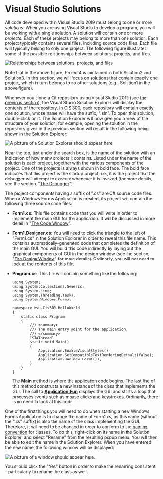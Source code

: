 # Visual Studio Solutions

All code developed within Visual Studio 2019 must belong to one or more
*solutions*. When you are using Visual Studio to develop a program, you
will be working with a single solution. A solution will contain one or
more *projects*. Each of these projects may belong to more than one
solution. Each project typically contains several files, including
source code files. Each file will typically belong to only one project.
The following figure illustrates some of the possible relationships
between solutions, projects, and files.

![Relationships between solutions, projects, and files](solutions.jpg)

Note that in the above figure, Project4 is contained in both Solution2
and Solution3. In this section, we will focus on solutions that contain
exactly one project, which in turn belongs to no other solutions (e.g.,
Solution1 in the above figure).

Whenever you clone a Git repository using Visual Studio 2019 (see [the
previous section](/~rhowell/DataStructures/redirect/version-control)),
the Visual Studio Solution Explorer will display the contents of the
repository. In CIS 300, each repository will contain exactly one
solution, whose name will have the suffix, ".sln". To open this
solution, double-click on it. The Solution Explorer will now give you a
view of the structure of your solution; for example, opening the
solution in the repository given in the previous section will result in
the following being shown in the Solution Explorer:

![A picture of a Solution Explorer should appear
here](solution-explorer.jpg)

Near the top, just under the search box, is the name of the solution
with an indication of how many projects it contains. Listed under the
name of the solution is each project, together with the various
components of the project. One of the projects is always shown in bold
face. The bold face indicates that this project is the startup project;
i.e., it is the project that the debugger will attempt to execute
whenever it is invoked (for more details, see the section, "[The
Debugger](/~rhowell/DataStructures/redirect/debugger)").

The project components having a suffix of ".cs" are C\# source code
files. When a Windows Forms Application is created, its project will
contain the following three source code files:

  - **Form1.cs:** This file contains code that you will write in order
    to implement the main GUI for the application. It will be discussed
    in more detail in "[The Code
    Window](/~rhowell/DataStructures/redirect/code-window)".

  - **Form1.Designer.cs:** You will need to click the triangle to the
    left of "Form1.cs" in the Solution Explorer in order to reveal this
    file name. This contains automatically-generated code that completes
    the definition of the main GUI. You will build this code indirectly
    by laying out the graphical components of GUI in the design window
    (see the section, "[The Design
    Window](/~rhowell/DataStructures/redirect/design-window)" for more
    details). Ordinarily, you will not need to look at the contents of
    this file.

  - **Program.cs:** This file will contain something like the following:
    
        using System;
        using System.Collections.Generic;
        using System.Linq;
        using System.Threading.Tasks;
        using System.Windows.Forms;
        
        namespace Ksu.Cis300.HelloWorld
        {
            static class Program
            {
                /// <summary>
                /// The main entry point for the application.
                /// </summary>
                [STAThread]
                static void Main()
                {
                    Application.EnableVisualStyles();
                    Application.SetCompatibleTextRenderingDefault(false);
                    Application.Run(new Form1());
                }
            }
        }
    
    The **Main** method is where the application code begins. The last
    line of this method constructs a new instance of the class that
    implements the GUI. The call to
    [**Application.Run**](http://msdn.microsoft.com/en-us/library/ms157902\(v=vs.110\).aspx)
    displays the GUI and starts a loop that processes events such as
    mouse clicks and keystrokes. Ordinarily, there is no need to look at
    this code.

One of the first things you will need to do when starting a new Windows
Forms Application is to change the name of Form1.cs, as this name
(without the ".cs" suffix) is also the name of the class implementing
the GUI. Therefore, it will need to be changed in order to conform to
the [naming convention](/~rhowell/DataStructures/redirect/naming) for
classes. To do this, right-click on its name in the Solution Explorer,
and select "Rename" from the resulting popup menu. You will then be able
to edit the name in the Solution Explorer. When you have entered the new
name, the following window will be displayed:

![A picture of a window should appear here.](rename-prompt.jpg)

You should click the "Yes" button in order to make the renaming
consistent - particularly to rename the class as well.
